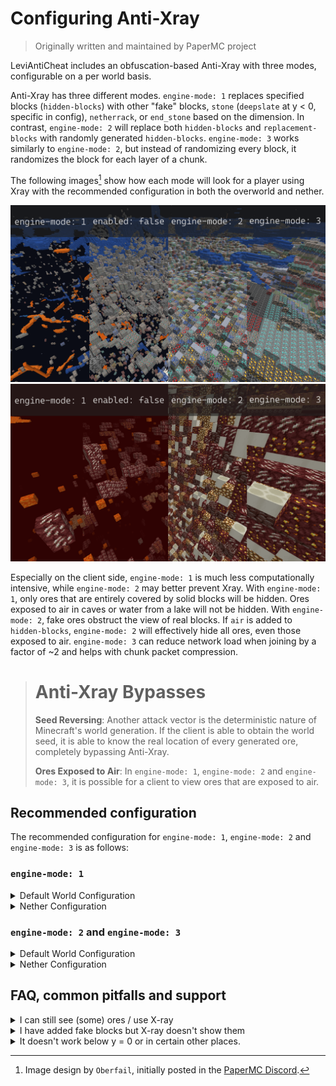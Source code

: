 # Configuring Anti-Xray

> Originally written and maintained by PaperMC project

LeviAntiCheat includes an obfuscation-based Anti-Xray with three modes, configurable on a per world basis.

Anti-Xray has three different modes. `engine-mode: 1` replaces specified blocks (`hidden-blocks`) with
other "fake" blocks, `stone` (`deepslate` at y < 0, specific in config), `netherrack`, or `end_stone` based on the
dimension. In contrast, `engine-mode: 2` will replace both `hidden-blocks` and `replacement-blocks`
with randomly generated `hidden-blocks`. `engine-mode: 3` works similarly to `engine-mode: 2`, but instead of
randomizing every block, it randomizes the block for each layer of a chunk.

The following images[^1] show how each mode will look for a player using Xray with the recommended
configuration in both the overworld and nether.

[^1]:
    Image design by `Oberfail`, initially posted in the
    [PaperMC Discord](https://discord.gg/papermc).

![Overworld Anti-Xray Comparison](https://github.com/PaperMC/docs/blob/main/docs/paper/admin/how-to/assets/anti-xray-overworld.png)
![Nether Anti-Xray Comparison](https://github.com/PaperMC/docs/blob/main/docs/paper/admin/how-to/assets/anti-xray-nether.png)

Especially on the client side, `engine-mode: 1` is much less computationally intensive, while
`engine-mode: 2` may better prevent Xray. With `engine-mode: 1`, only ores that are entirely covered
by solid blocks will be hidden. Ores exposed to air in caves or water from a lake will not be
hidden. With `engine-mode: 2`, fake ores obstruct the view of real blocks. If `air` is added to
`hidden-blocks`, `engine-mode: 2` will effectively hide all ores, even those exposed to air. `engine-mode: 3` can reduce network load when joining by a factor of ~2 and helps with chunk packet compression.

> # Anti-Xray Bypasses
> 
> **Seed Reversing**: Another attack vector is the deterministic nature of Minecraft's world
> generation. If the client is able to obtain the world seed, it is able to know the real location of
> every generated ore, completely bypassing Anti-Xray.
> 
> **Ores Exposed to Air**: In `engine-mode: 1`, `engine-mode: 2` and `engine-mode: 3`, it is possible for a client
> to view ores that are exposed to air.

## Recommended configuration

The recommended configuration for `engine-mode: 1`, `engine-mode: 2` and `engine-mode: 3` is as follows:

### `engine-mode: 1`

<details>
  <summary>Default World Configuration</summary>

```json
"overworld": {
    "Enable": true,
    "EngineMode": 1,
    "UpdateRadius": 2.0,
    "MaxBlockHeight": 64,
    "HiddenBlocks": [
        "minecraft:coal_ore",
        "minecraft:deepslate_coal_ore",
        "minecraft:copper_ore",
        "minecraft:raw_copper_block",
        "minecraft:deepslate_copper_ore",
        "minecraft:diamond_ore",
        "minecraft:deepslate_diamond_ore",
        "minecraft:emerald_ore",
        "minecraft:deepslate_emerald_ore",
        "minecraft:gold_ore",
        "minecraft:deepslate_gold_ore",
        "minecraft:iron_ore",
        "minecraft:raw_iron_block",
        "minecraft:deepslate_iron_ore",
        "minecraft:lapis_ore",
        "minecraft:deepslate_lapis_ore",
        "minecraft:redstone_ore",
        "minecraft:deepslate_redstone_ore",
    ],
    "ReplacementBlocks": [
        "minecraft:stone",
        "minecraft:deepslate"
    ]
}
```

</details>

<details>
  <summary>Nether Configuration</summary>

```json
"nether": {
    "Enable": true,
    "EngineMode": 1,
    "UpdateRadius": 2.0,
    "MaxBlockHeight": 128,
    "HiddenBlocks": [
        "minecraft:ancient_debris",
        "minecraft:nether_gold_ore",
        "minecraft:quartz_ore"
    ],
    "ReplacementBlocks": [
        "minecraft:netherrack"
    ]
}
```


</details>

</details>

### `engine-mode: 2` and `engine-mode: 3`

<details>
  <summary>Default World Configuration</summary>

```json
"overworld": {
        "Enable": true,
    "EngineMode": 2,
    "UpdateRadius": 2.0,
    "MaxBlockHeight": 64,
    "HiddenBlocks": [
        "minecraft:copper_ore",
        "minecraft:raw_copper_block",
        "minecraft:deepslate_copper_ore",
        "minecraft:diamond_ore",
        "minecraft:deepslate_diamond_ore",
        "minecraft:gold_ore",
        "minecraft:deepslate_gold_ore",
        "minecraft:iron_ore",
        "minecraft:raw_iron_block",
        "minecraft:deepslate_iron_ore",
        "minecraft:lapis_ore",
        "minecraft:deepslate_lapis_ore",
        "minecraft:redstone_ore",
        "minecraft:deepslate_redstone_ore",
        "minecraft:coal_ore",
        "minecraft:deepslate_coal_ore"
    ],
    "ReplacementBlocks": [
        "minecraft:diamond_ore",
        "minecraft:deepslate_diamond_ore",
        "minecraft:emerald_ore",
        "minecraft:deepslate_emerald_ore",
        "minecraft:coal_ore",
        "minecraft:deepslate_coal_ore",
        "minecraft:iron_ore",
        "minecraft:raw_iron_block",
        "minecraft:deepslate_iron_ore",
        "minecraft:amethyst_block",
        "minecraft:andesite",
        "minecraft:budding_amethyst",
        "minecraft:calcite",
        "minecraft:deepslate",
        "minecraft:diorite",
        "minecraft:dirt",
        "minecraft:granite",
        "minecraft:gravel",
        "minecraft:oak_planks",
        "minecraft:smooth_basalt",
        "minecraft:stone",
        "minecraft:tuff"
    ]
}
```

</details>

<details>
  <summary>Nether Configuration</summary>

```json
"nether": {
    "Enable": true,
    "EngineMode": 3,
    "UpdateRadius": 2.0,
    "MaxBlockHeight": 128,
    "HiddenBlocks": [
        "minecraft:ancient_debris",
        "minecraft:glowstone",
        "minecraft:bone_block",
        "minecraft:quartz_ore",
        "minecraft:magma_block",
        "minecraft:nether_bricks",
        "minecraft:nether_gold_ore",
        "minecraft:polished_blackstone_bricks"
    ],
    "ReplacementBlocks": [
        "minecraft:basalt",
        "minecraft:blackstone",
        "minecraft:gravel",
        "minecraft:soul_soil",
        "minecraft:netherrack",
        "minecraft:soul_sand"
    ]
}
```


</details>

## FAQ, common pitfalls and support

<details>
  <summary>I can still see (some) ores / use X-ray</summary>

As described above, there are several reasons why you might still see (some) ores even though you
have enabled Anti-Xray:

* The ores are above the configured `max-block-height` value.
* Anti-Xray cannot hide ores exposed to air or other transparent blocks (in caves for example). In
  principle this is also the case for `engine-mode: 2` and `engine-mode: 3`, however, usually the fake ores obstruct the
  view of real blocks. Hiding those exposed ores too requires additional plugins.
* The block type is missing in the configured block lists. This can be the result of using an
  outdated configuration file.

</details>

<details>
  <summary>I have added fake blocks but X-ray doesn't show them</summary>

If you use `engine-mode: 2` or `engine-mode: 3` and you have added fake blocks to the `hidden-blocks` list but you can't
see them in-game using X-ray, this can have the following reasons:

* The added block types are tile entities. Anti-Xray can hide (replace) tile entities (such as
  chests), provided that they are not exposed to air or other transparent blocks. However, Anti-Xray
  can't place tile entities as fake blocks into the chunk.
* The block is disabled in your client's X-ray mod or not shown by your X-ray resource pack.

</details>

<details>
  <summary>It doesn't work below y = 0 or in certain other places.</summary>

* Your configuration file is probably outdated and missing important blocks in the
  `replacement-blocks` list, such as `deepslate` or biome-specific blocks, such as `basalt`. You
  might also want to check if the `hidden-blocks` list includes all important ores and their
  `deepslate` variants.
* If it doesn't work above a certain y-level, check your `max-block-height` setting.

</details>
